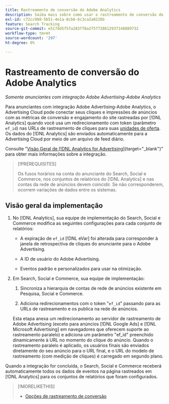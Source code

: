 ```yaml
---
title: Rastreamento de conversão do Adobe Analytics
description: Saiba mais sobre como usar o rastreamento de conversão do Adobe Analytics para suas campanhas no Adobe Advertising.
exl-id: c72cc988-5b51-4e1a-8cb6-6c3ca2a0226b
feature: Search Tracking
source-git-commit: e517dd5f5fa283ff8a2f57728612937148889732
workflow-type: tm+mt
source-wordcount: '297'
ht-degree: 0%

---
```


# Rastreamento de conversão do Adobe Analytics

*Somente anunciantes com integração Adobe Advertising-Adobe Analytics*

Para anunciantes com integração Adobe Advertising-Adobe Analytics, o Advertising Cloud pode conectar seus cliques e impressões de anúncios com as métricas de conversão e engajamento do site rastreadas por [!DNL Analytics] quando você usa um redirecionamento com token (parâmetro `ef_id`) nas URLs de rastreamento de cliques para suas [unidades de oferta](/help/search-social-commerce/glossary.md#a-b). Os dados do [!DNL Analytics] são enviados automaticamente para a Advertising Cloud por meio de um arquivo de feed diário.

Consulte &quot;[Visão Geral de [!DNL Analytics for Advertising]](https://experienceleague.adobe.com/docs/advertising-cloud/dsp/integrations/analytics/overview.html){target="_blank"}&quot; para obter mais informações sobre a integração.

>[!PREREQUISITES]
>
> Os fusos horários na conta do anunciante do Search, Social e Commerce, nos conjuntos de relatórios do [!DNL Analytics] e nas contas da rede de anúncios devem coincidir. Se não corresponderem, ocorrem variações de dados entre os sistemas.

## Visão geral da implementação

1. No [!DNL Analytics], sua equipe de implementação do Search, Social e Commerce modifica as seguintes configurações para cada conjunto de relatórios:

   * A expiração de `ef_id` [!DNL eVar] foi alterada para corresponder à janela de retrospectiva de cliques do anunciante para o Adobe Advertising.

   * A ID de usuário do Adobe Advertising.

   * Eventos padrão e personalizados para usar na otimização.

1. Em Search, Social e Commerce, sua equipe de implementação:

   1. Sincroniza a hierarquia de contas de rede de anúncios existente em Pesquisa, Social e Commerce.

   1. Adiciona redirecionamentos com o token &quot;`ef_id`&quot; passando para as URLs de rastreamento e os publica na rede de anúncios.

   Esta etapa anexa um redirecionamento ao servidor de rastreamento de Adobe Advertising (exceto para anúncios [!DNL Google Ads] e [!DNL Microsoft Advertising] em navegadores que oferecem suporte ao rastreamento paralelo) e adiciona um parâmetro &quot;ef_id&quot; preenchido dinamicamente à URL no momento do clique do anúncio. Quando o rastreamento paralelo é aplicado, os usuários finais são enviados diretamente do seu anúncio para o URL final, e o URL do modelo de rastreamento (com medição de cliques) é carregado em segundo plano.

Quando a integração for concluída, o Search, Social e Commerce receberá automaticamente todos os dados de eventos na página rastreados em [!DNL Analytics] para os conjuntos de relatórios que foram configurados.

>[!MORELIKETHIS]
>
>* [Opções de rastreamento de conversão](conversion-tracking-about.md)
